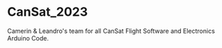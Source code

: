 # CanSat_2023
Camerin &amp; Leandro's team for all CanSat Flight Software and Electronics Arduino Code.
